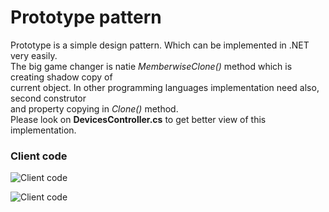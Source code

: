 # Prototype pattern

Prototype is a simple design pattern. Which can be implemented in .NET very easily.  
The big game changer is natie *MemberwiseClone()* method which is creating shadow copy of  
current object. In other programming languages implementation need also, second construtor  
and property copying in *Clone()* method.  
Please look on **DevicesController.cs** to get better view of this implementation.

### Client code
![Client code](http://apgcglz.cluster028.hosting.ovh.net/design-patterns/prototype-1.png)

![Client code](http://apgcglz.cluster028.hosting.ovh.net/design-patterns/prototype-2.png)
